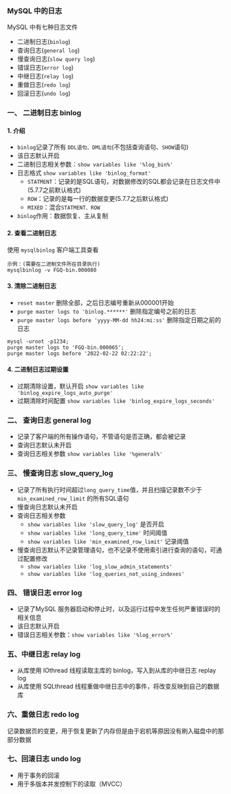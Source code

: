 ### MySQL 中的日志
MySQL 中有七种日志文件
* 二进制日志(`binlog`)
* 查询日志(`general log`)
* 慢查询日志(`slow query log`)
* 错误日志(`error log`)
* 中继日志(`relay log`)
* 重做日志(`redo log`)
* 回滚日志(`undo log`)


### 一、 二进制日志 binlog
#### 1. 介绍 
* `binlog`记录了所有 `DDL语句、DML语句`(不包括查询语句、`SHOW`语句)
* 该日志默认开启
* 二进制日志相关参数：`show variables like '%log_bin%'`
* 日志格式 `show variables like 'binlog_format'`
  * `STATMENT`：记录的是SQL语句，对数据修改的SQL都会记录在日志文件中(5.7.7之前默认格式)
  * `ROW`：记录的是每一行的数据变更(5.7.7之后默认格式)
  * `MIXED`：混合`STATMENT、ROW`
* `binlog`作用：数据恢复、主从复制

#### 2. 查看二进制日志 
使用 `mysqlbinlog` 客户端工具查看

```
示例：(需要在二进制文件所在目录执行)
mysqlbinlog -v FGQ-bin.000080
```

#### 3. 清除二进制日志 
* `reset master` 删除全部，之后日志编号重新从000001开始
* `purge master logs to 'binlog.******'` 删除指定编号之前的日志
* `purge master logs before 'yyyy-MM-dd hh24:mi:ss'` 删除指定日期之前的日志

```
mysql -uroot -p1234;
purge master logs to 'FGQ-bin.000065';
purge master logs before '2022-02-22 02:22:22';
```

#### 4. 二进制日志过期设置
* 过期清除设置，默认开启 `show variables like 'binlog_expire_logs_auto_purge'`
* 过期清除时间配置 `show variables like 'binlog_expire_logs_seconds'`


### 二、 查询日志 general log
* 记录了客户端的所有操作语句，不管语句是否正确，都会被记录
* 查询日志默认未开启
* 查询日志相关参数 `show variables like '%general%'`


### 三、 慢查询日志 slow_query_log
* 记录了所有执行时间超过`long_query_time`值，并且扫描记录数不少于`min_examined_row_limit`
的所有SQL语句
* 慢查询日志默认未开启
* 查询日志相关参数 
  * `show variables like 'slow_query_log'` 是否开启
  * `show variables like 'long_query_time'` 时间阈值
  * `show variables like 'min_examined_row_limit'` 记录阈值
* 慢查询日志默认不记录管理语句，也不记录不使用索引进行查询的语句，可通过配置修改
  * `show variables like 'log_slow_admin_statements'` 
  * `show variables like 'log_queries_not_using_indexes'` 


### 四、 错误日志 error log
* 记录了MySQL 服务器启动和停止时，以及运行过程中发生任何严重错误时的相关信息
* 该日志默认开启
* 错误日志相关参数：`show variables like '%log_error%'`


### 五、中继日志 relay log
* 从库使用 IOthread 线程读取主库的 binlog，写入到从库的中继日志 replay log
* 从库使用 SQLthread 线程重做中继日志中的事件，将改变反映到自己的数据库



### 六、重做日志 redo log
记录数据页的变更，用于恢复更新了内存但是由于宕机等原因没有刷入磁盘中的那部分数据



### 七、回滚日志 undo log
* 用于事务的回滚
* 用于多版本并发控制下的读取（MVCC）


 



